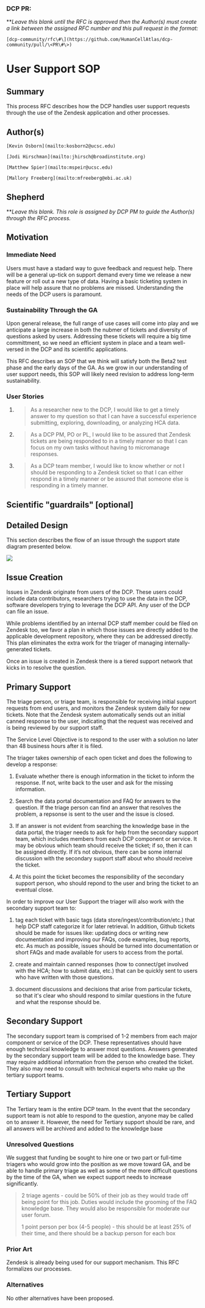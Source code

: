 ### DCP PR:
***Leave this blank until the RFC is approved then the Author(s) must create a link between the assigned RFC number and this pull request in the format:*

`[dcp-community/rfc\#\](https://github.com/HumanCellAtlas/dcp-community/pull/\<PR\#\>)`

# User Support SOP

## Summary

This process RFC describes how the DCP handles user support requests through the use of the Zendesk application and other processes.

## Author(s)

`[Kevin Osborn](mailto:kosborn2@ucsc.edu)`

`[Jodi Hirschman](mailto:jhirsch@broadinstitute.org)`

`[Matthew Spier](mailto:mspeir@ucsc.edu)`

`[Mallory Freeberg](mailto:mfreeberg@ebi.ac.uk)`

## Shepherd

***Leave this blank. This role is assigned by DCP PM to guide the Author(s) through the RFC process.*

## Motivation

### Immediate Need 
Users must have a stadard way to guve feedback and request help. There will be a general up-tick on support demand every time we release a new feature or roll out a new type of data. Having a basic ticketing system in place will help assure that no problems are missed. Understanding the needs of the DCP users is paramount. 

### Sustainability Through the GA
Upon general release, the full range of use cases will come into play and we anticipate a large increase in both the nubmer of tickets and diversity of questions asked by users. Addressing these tickets will require a big time committment, so we need an efficient system in place and a team well-versed in the DCP and its scientific applications. 

This RFC describes an SOP that we think will satisfy both the Beta2 test phase and the early days of the GA. As we grow in our understanding of user support needs, this SOP will likely need revision to address long-term sustainability.

### **User Stories**

1.  > As a researcher new to the DCP, I would like to get a timely
    > answer to my question so that I can have a successful experience
    > submitting, exploring, downloading, or analyzing HCA data.

2.  > As a DCP PM, PO or PL, I would like to be assured that Zendesk
    > tickets are being responded to in a timely manner so that I can
    > focus on my own tasks without having to micromanage responses.

3.  > As a DCP team member, I would like to know whether or not I should
    > be responding to a Zendesk ticket so that I can either respond in
    > a timely manner or be assured that someone else is responding in a
    > timely manner.

## Scientific "guardrails" \[optional\]


## **Detailed Design**

This section describes the flow of an issue through the support state
diagram presented below.

![](../images/0000-Zendesk-triage-SOP-diagram.jpeg)

## Issue Creation

Issues in Zendesk originate from users of the DCP. These users could
include data contributors, researchers trying to use the data in the
DCP, software developers trying to leverage the DCP API. Any user of the
DCP can file an issue. 

While problems identified by an internal DCP staff member could be filed on Zendesk too, we favor a plan in which those issues are directly added to the applicable development
repository, where they can be addressed directly. This plan eliminates the extra work for the triager of managing internally-generated tickets.

Once an issue is
created in Zendesk there is a tiered support network that kicks in to
resolve the question.

## Primary Support

The triage person, or triage team, is responsible for receiving initial
support requests from end users, and monitors the Zendesk system daily
for new tickets. Note that the Zendesk system automatically sends out an initial canned response to the user, indicating that the request was received and is being reviewed by our support staff. 

The Service Level Objective is to respond to the user with a solution no later than 48 business hours after it is filed.

The triager takes ownership of each open ticket and does the following to develop a response:

1. Evaluate whether there is enough information in the ticket to inform the
response. If not, write back to the user and ask for the missing information. 

2. Search the data portal documentation and FAQ for answers to the question. If the triage person can find an answer that resolves the problem, a repsonse is sent to the user and the issue is closed. 

3. If an answer is not evident from searching the knowledge base in the data portal, the triager needs to ask for help from the secondary support team, which includes members from each DCP component or service. It may
be obvious which team should receive the ticket; if so, then it can be
assigned directly. If it’s not obvious, there can be some internal
discussion with the secondary support staff about who should receive the
ticket.

4. At this point the ticket becomes the responsibility of the secondary support person, who should repond to the user and bring the ticket to an eventual close. 


In order to improve our User Support the triager will also work with the secondary support team to:

1. tag each ticket with basic tags (data store/ingest/contribution/etc.) that help DCP staff categorize it for later retrieval. In addition, Github tickets should be made for issues like: updating docs or writing new documentation and improving our FAQs, code examples, bug reports, etc. As much as possible, issues should be turned into documentation or short FAQs and made available for users to access from the portal.

2. create and maintain canned responses (how to connect/get involved with the HCA;
how to submit data, etc.) that can be quickly sent to users who have written with those questions.

3. document discussions and decisions that arise from particular tickets, so that it's clear who should respond to similar questions in the future and what the response should be.


## Secondary Support

The secondary support team is comprised of 1-2 members from each major
component or service of the DCP. These representatives should have
enough technical knowledge to answer most questions. Answers generated
by the secondary support team will be added to the knowledge base. They
may require additional information from the person who created the
ticket. They also may need to consult with technical experts who make up
the tertiary support teams.

## Tertiary Support

The Tertiary team is the entire DCP team. In the event that the
secondary support team is not able to respond to the question, anyone
may be called on to answer it. However, the need for Tertiary support
should be rare, and all answers will be archived and added to the
knowledge
base

### **Unresolved Questions**

We suggest that funding be sought to hire one or two part or full-time
triagers who would grow into the position as we move toward GA, and be
able to handle primary triage as well as some of the more difficult
questions by the time of the GA, when we expect support needs to
increase significantly.

> 2 triage agents - could be 50% of their job as they would trade off
> being point for this job. Duties would include the grooming of the FAQ
> knowledge base. They would also be responsible for moderate our user
> forum.
> 
> 1 point person per box (4-5 people) - this should be at least 25% of
> their time, and there should be a backup person for each box

### **Prior Art**

Zendesk is already being used for our support mechanism. This RFC formalizes our processes.

### **Alternatives**

No other alternatives have been proposed.
